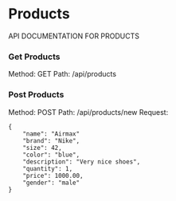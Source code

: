 # Products
API DOCUMENTATION FOR PRODUCTS

### Get Products

Method: GET
Path: /api/products

### Post Products

Method: POST
Path: /api/products/new
Request:

```
{
    "name": "Airmax"
    "brand": "Nike",
    "size": 42,
    "color": "blue",
    "description": "Very nice shoes",
    "quantity": 1,
    "price": 1000.00,
    "gender": "male"
}
```


